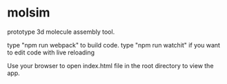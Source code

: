 # molsim
prototype 3d molecule assembly tool.

type "npm run webpack" to build code.
type "npm run watchit" if you want to edit code with live reloading

Use your browser to open index.html file in the root directory to view the app.
